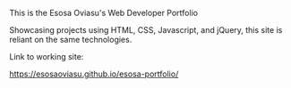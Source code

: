 This is the Esosa Oviasu's Web Developer Portfolio

Showcasing projects using HTML, CSS, Javascript, and jQuery, this site is reliant on the same technologies.

Link to working site:

https://esosaoviasu.github.io/esosa-portfolio/